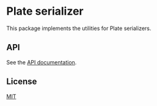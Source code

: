 # Plate serializer

This package implements the utilities for Plate serializers.

## API

See the [API documentation](https://plate-api.udecode.io/globals.html). 

## License

[MIT](../../../LICENSE)
